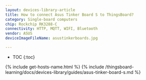 ```yaml
---
layout: devices-library-article
title: How to connect Asus Tinker Board S to ThingsBoard?
category: Single-board computers
chip: Rockchip RK3288-C
connectivity: HTTP, MQTT, WIFI, Bluetooth
vendor: ASUS
deviceImageFileName: asustinkerboards.jpg

---
```


* TOC
{:toc}

{% include get-hosts-name.html %}
{% include /thingsboard-learning/docs/devices-library/guides/asus-tinker-board-s.md %}